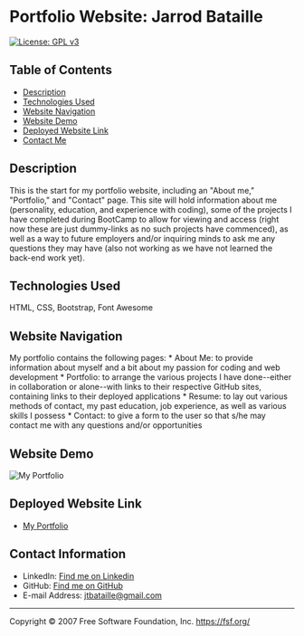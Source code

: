 # Portfolio Website: Jarrod Bataille
[![License: GPL v3](https://img.shields.io/badge/License-GPLv3-blue.svg)](https://www.gnu.org/licenses/gpl-3.0)

## Table of Contents
* [Description](#description)
* [Technologies Used](#technologies-used)
* [Website Navigation](#website-navigation)
* [Website Demo](#website-demo)
* [Deployed Website Link](#deployed-website-link)
* [Contact Me](#contact-information)

## Description

This is the start for my portfolio website, including an "About me," "Portfolio," and "Contact" page. This site will hold information about me (personality, education, and experience with coding), some of the projects I have completed during BootCamp to allow for viewing and access (right now these are just dummy-links as no such projects have commenced), as well as a way to future employers and/or inquiring minds to ask me any questions they may have (also not working as we have not learned the back-end work yet).

## Technologies Used
HTML, CSS, Bootstrap, Font Awesome

## Website Navigation

My portfolio contains the following pages: 
    * About Me: to provide information about myself and a bit about my passion for coding and web development
    * Portfolio: to arrange the various projects I have done--either in collaboration or alone--with links to their respective GitHub sites, containing links to their deployed applications
    * Resume: to lay out various methods of contact, my past education, job experience, as well as various skills I possess
    * Contact: to give a form to the user so that s/he may contact me with any questions and/or opportunities
    
## Website Demo
![My Portfolio](https://user-images.githubusercontent.com/65187093/90452406-07f21300-e0bc-11ea-9892-52aac98a7769.gif)

## Deployed Website Link
* [My Portfolio](https://jtbataille.github.io/)

## Contact Information
* LinkedIn: [Find me on Linkedin](https://www.linkedin.com/in/jarrod-bataille-9154461aa/)
* GitHub: [Find me on GitHub](https://github.com/jtbataille)
* E-mail Address: jtbataille@gmail.com

- - -
Copyright © 2007 Free Software Foundation, Inc. <https://fsf.org/>